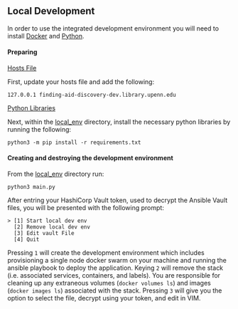 # 

## Local Development

In order to use the integrated development environment you will need to install [Docker](https://docs.docker.com/get-docker/) and [Python](https://wiki.python.org/moin/BeginnersGuide/Download).


#### Preparing

<u>Hosts File</u>

First, update your hosts file and add the following:

```
127.0.0.1 finding-aid-discovery-dev.library.upenn.edu
```

<u>Python Libraries</u>

Next, within the [local_env](local_env) directory, install the necessary python libraries by running the following:

```
python3 -m pip install -r requirements.txt
```

#### Creating and destroying the development environment

From the [local_env](local_env) directory run:

```
python3 main.py
```

After entring your HashiCorp Vault token, used to decrypt the Ansible Vault files, you will be presented with the following prompt:

```
> [1] Start local dev env
  [2] Remove local dev env
  [3] Edit vault File
  [4] Quit 
```

Pressing `1` will create the development environment which includes provisioning a single node docker swarm on your machine and running the ansible playbook to deploy the application. Keying `2` will remove the stack (i.e. associated services, containers, and labels). You are responsible for cleaning up any extraneous volumes (`docker volumes ls`) and images (`docker images ls`) associated with the stack. Pressing `3` will give you the option to select the file, decrypt using your token, and edit in VIM.
